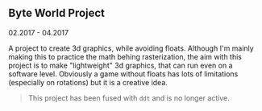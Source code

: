 ## Byte World Project

02.2017 - 04.2017

A project to create 3d graphics, while avoiding floats. Although
I'm mainly making this to practice the math behing rasterization,
the aim with this project is to make "lightweight" 3d graphics,
that can run even on a software level. Obviously a game without floats has
lots of limitations (especially on rotations) but it is a creative idea.

> This project has been fused with `ddt` and is no longer active.
